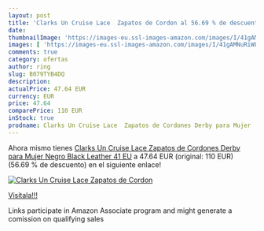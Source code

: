 ```yaml
---
layout: post
title: 'Clarks Un Cruise Lace  Zapatos de Cordon al 56.69 % de descuento'
date: 
thumbnailImage: 'https://images-eu.ssl-images-amazon.com/images/I/41gAMNuRiWL._SL200_.jpg'
images: [ 'https://images-eu.ssl-images-amazon.com/images/I/41gAMNuRiWL._SL200_.jpg' ]
comments: true
category: ofertas
author: ring
slug: B079TYB4DQ
description:
actualPrice: 47.64 EUR
currency: EUR
price: 47.64
comparePrice: 110 EUR
inStock: true
prodname: Clarks Un Cruise Lace  Zapatos de Cordones Derby para Mujer  Negro  Black Leather   41 EU
---
```


Ahora mismo tienes [Clarks Un Cruise Lace  Zapatos de Cordones Derby para Mujer  Negro  Black Leather   41 EU](https://www.amazon.es/dp/B079TYB4DQ/?tag=tolees-21) a 47.64 EUR (original: 110 EUR) (56.69 %  de descuento) en el siguiente enlace!

[![Clarks Un Cruise Lace  Zapatos de Cordon](https://images-eu.ssl-images-amazon.com/images/I/41gAMNuRiWL._SL200_.jpg)](https://www.amazon.es/dp/B079TYB4DQ/?tag=tolees-21)

[Visítala!!!](https://www.amazon.es/dp/B079TYB4DQ/?tag=tolees-21)

Links participate in Amazon Associate program and might generate a comission on qualifying sales
